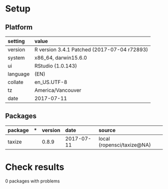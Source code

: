# Setup

## Platform

|setting  |value                                       |
|:--------|:-------------------------------------------|
|version  |R version 3.4.1 Patched (2017-07-04 r72893) |
|system   |x86_64, darwin15.6.0                        |
|ui       |RStudio (1.0.143)                           |
|language |(EN)                                        |
|collate  |en_US.UTF-8                                 |
|tz       |America/Vancouver                           |
|date     |2017-07-11                                  |

## Packages

|package |*  |version |date       |source                     |
|:-------|:--|:-------|:----------|:--------------------------|
|taxize  |   |0.8.9   |2017-07-11 |local (ropensci/taxize@NA) |

# Check results

0 packages with problems





